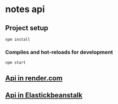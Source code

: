 # notes api

## Project setup
```
npm install
```

### Compiles and hot-reloads for development
```
npm start
```

## [Api in render.com](https://myapi-dpeg.onrender.com/notes)
## [Api in Elastickbeanstalk](http://myapi-env.eba-j2mwvhwx.eu-west-2.elasticbeanstalk.com/notes)
